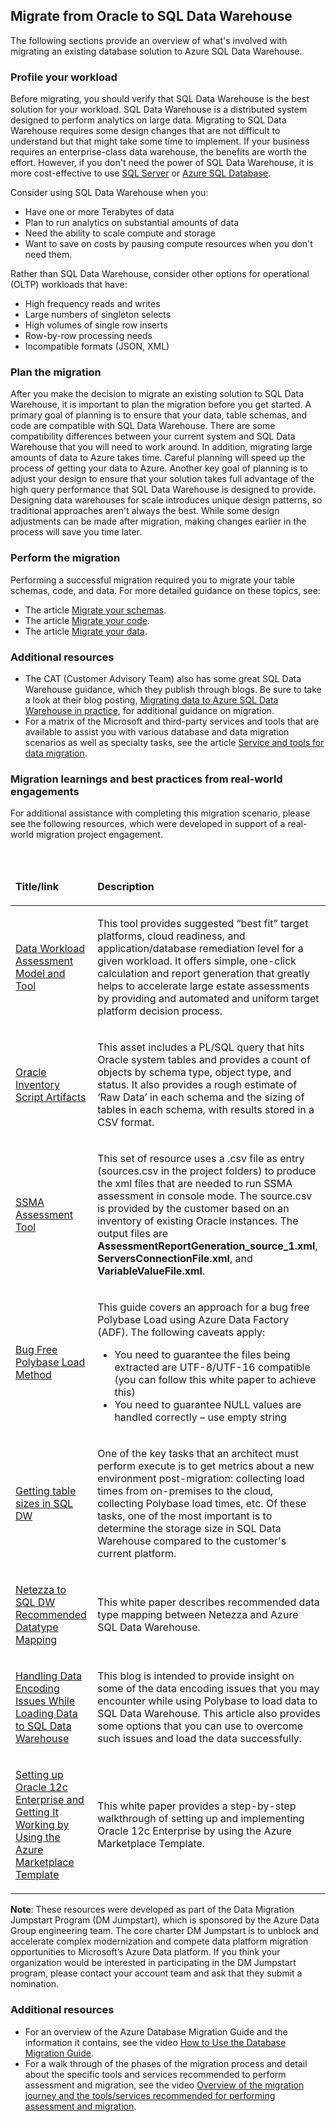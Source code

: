 ## Migrate from Oracle to SQL Data Warehouse

The following sections provide an overview of what's involved with migrating an existing database solution to Azure SQL Data Warehouse.

### Profile your workload

Before migrating, you should verify that SQL Data Warehouse is the best solution for your workload. SQL Data Warehouse is a distributed system designed to perform analytics on large data. Migrating to SQL Data Warehouse requires some design changes that are not difficult to understand but that might take some time to implement. If your business requires an enterprise-class data warehouse, the benefits are worth the effort. However, if you don't need the power of SQL Data Warehouse, it is more cost-effective to use [SQL Server]( https://docs.microsoft.com/en-us/sql/sql-server/sql-server-technical-documentation?view=sql-server-2017) or [Azure SQL Database](https://azure.microsoft.com/services/sql-database/).

Consider using SQL Data Warehouse when you:
* Have one or more Terabytes of data
* Plan to run analytics on substantial amounts of data
* Need the ability to scale compute and storage
* Want to save on costs by pausing compute resources when you don't need them.

Rather than SQL Data Warehouse, consider other options for operational (OLTP) workloads that have:
* High frequency reads and writes
* Large numbers of singleton selects
* High volumes of single row inserts
* Row-by-row processing needs
* Incompatible formats (JSON, XML)

### Plan the migration

After you make the decision to migrate an existing solution to SQL Data Warehouse, it is important to plan the migration before you get started.
A primary goal of planning is to ensure that your data, table schemas, and code are compatible with SQL Data Warehouse. There are some compatibility differences between your current system and SQL Data Warehouse that you will need to work around. In addition, migrating large amounts of data to Azure takes time. Careful planning will speed up the process of getting your data to Azure.
Another key goal of planning is to adjust your design to ensure that your solution takes full advantage of the high query performance that SQL Data Warehouse is designed to provide. Designing data warehouses for scale introduces unique design patterns, so traditional approaches aren't always the best. While some design adjustments can be made after migration, making changes earlier in the process will save you time later.

### Perform the migration

Performing a successful migration required you to migrate your table schemas, code, and data. For more detailed guidance on these topics, see:
* The article [Migrate your schemas](https://docs.microsoft.com/en-us/azure/sql-data-warehouse/sql-data-warehouse-migrate-schema).
* The article [Migrate your code](https://docs.microsoft.com/en-us/azure/sql-data-warehouse/sql-data-warehouse-migrate-schema).
* The article [Migrate your data](https://docs.microsoft.com/en-us/azure/sql-data-warehouse/sql-data-warehouse-migrate-data).

### Additional resources

- The CAT (Customer Advisory Team) also has some great SQL Data Warehouse guidance, which they publish through blogs. Be sure to take a look at their blog posting, [Migrating data to Azure SQL Data Warehouse in practice](https://blogs.msdn.microsoft.com/sqlcat/2016/08/18/migrating-data-to-azure-sql-data-warehouse-in-practice/), for additional guidance on migration.
- For a matrix of the Microsoft and third-party services and tools that are available to assist you with various database and data migration scenarios as well as specialty tasks, see the article [Service and tools for data migration](https://docs.microsoft.com/azure/dms/dms-tools-matrix).

### Migration learnings and best practices from real-world engagements

For additional assistance with completing this migration scenario, please see the following resources, which were developed in support of a real-world migration project engagement.

<br>
<table width="100%">
<thead>
<tr>
<td width="18%">
<p><strong>Title/link</strong></p>
</td>
<td width="59%">
<p><strong>Description</strong></p>
</td>
</tr>
</thead>
<tbody>
<tr>
<td width="18%">
<p><a href="https://github.com/Microsoft/DataMigrationTeam/tree/master/Data%20Workload%20Assessment%20Model%20and%20Tool">Data Workload Assessment Model and Tool</a></p>
</td>
<td width="59%">
<p>This tool provides suggested &ldquo;best fit&rdquo; target platforms, cloud readiness, and application/database remediation level for a given workload. It offers simple, one-click calculation and report generation that greatly helps to accelerate large estate assessments by providing and automated and uniform target platform decision process.</p>
</td>
</tr>
<tr>
<td width="18%">
<p><a href="https://github.com/Microsoft/DataMigrationTeam/tree/master/Oracle%20Inventory%20Script%20Artifacts">Oracle Inventory Script Artifacts</a></p>
</td>
<td width="59%">
<p>This asset includes a PL/SQL query that hits Oracle system tables and provides a count of objects by schema type, object type, and status. It also provides a rough estimate of &lsquo;Raw Data&rsquo; in each schema and the sizing of tables in each schema, with results stored in a CSV format.</p>
</td>
</tr>
<tr>
<td width="18%">
<p><a href="https://github.com/Microsoft/DataMigrationTeam/tree/master/SSMA%20Assessment%20Tool">SSMA Assessment Tool</a></p>
</td>
<td width="59%">
<p>This set of resource uses a .csv file as entry (sources.csv in the project folders) to produce the xml files that are needed to run SSMA assessment in console mode. The source.csv is provided by the customer based on an inventory of existing Oracle instances. The output files are <strong>AssessmentReportGeneration_source_1.xml</strong>, <strong>ServersConnectionFile.xml</strong>, and <strong>VariableValueFile.xml</strong>.</p>
</td>
</tr>
<tr>
<td width="18%">
<p><a href="https://aka.ms/dmj-wp-polybase-load">Bug Free Polybase Load Method</a></p>
</td>
<td width="59%">
<p>This guide covers an approach for a bug free Polybase Load using Azure Data Factory (ADF). The following caveats apply:</p>
<ul>
<li>You need to guarantee the files being extracted are UTF-8/UTF-16 compatible (you can follow this white paper to achieve this)</li>
<li>You need to guarantee NULL values are handled correctly &ndash; use empty string</li>
</ul>
</td>
</tr>
<tr>
<td width="18%">
<p><a href="https://aka.ms/dmj-wp-tables-sqldw">Getting table sizes in SQL DW</a></p>
</td>
<td width="59%">
<p>One of the key tasks that an architect must perform execute is to get metrics about a new environment post-migration: collecting load times from on-premises to the cloud, collecting Polybase load times, etc. Of these tasks, one of the most important is to determine the storage size in SQL Data Warehouse compared to the customer's current platform.</p>
</td>
</tr>
<tr>
<td width="18%">
<p><a href="https://aka.ms/dmj-wp-netezza-mapping">Netezza to SQL DW Recommended Datatype Mapping</a></p>
</td>
<td width="59%">
<p>This white paper describes recommended data type mapping between Netezza and Azure SQL Data Warehouse.</p>
</td>
</tr>
<tr>
<td width="18%">
<p><a href="https://azure.microsoft.com/en-us/blog/handling-data-encoding-issues-while-loading-data-to-sql-data-warehouse/">Handling Data Encoding Issues While Loading Data to SQL Data Warehouse</a></p>
</td>
<td width="59%">
<p>This blog is intended to provide insight on some of the data encoding issues that you may encounter while using Polybase to load data to SQL Data Warehouse. This article also provides some options that you can use to overcome such issues and load the data successfully.</p>
</td>
</tr>
<tr>
<td width="18%">
<p><a href="https://aka.ms/dmj-wp-oracle12c-linux">Setting up Oracle 12c Enterprise and Getting It Working by Using the Azure Marketplace Template</a></p>
</td>
<td width="59%">
<p>This white paper provides a step-by-step walkthrough of setting up and implementing Oracle 12c Enterprise by using the Azure Marketplace Template.</p>
</td>
</tr>
</tbody>
</table>

**Note**: These resources were developed as part of the Data Migration Jumpstart Program (DM Jumpstart), which is sponsored by the Azure Data Group engineering team. The core charter DM Jumpstart is to unblock and accelerate complex modernization and compete data platform migration opportunities to Microsoft’s Azure Data platform. If you think your organization would be interested in participating in the DM Jumpstart program, please contact your account team and ask that they submit a nomination.

### Additional resources

- For an overview of the Azure Database Migration Guide and the information it contains, see the video [How to Use the Database Migration Guide](https://azure.microsoft.com/resources/videos/how-to-use-the-azure-database-migration-guide/).
- For a walk through of the phases of the migration process and detail about the specific tools and services recommended to perform assessment and migration, see the video [Overview of the migration journey and the tools/services recommended for performing assessment and migration](https://azure.microsoft.com/resources/videos/overview-of-migration-and-recommended-tools-services/).